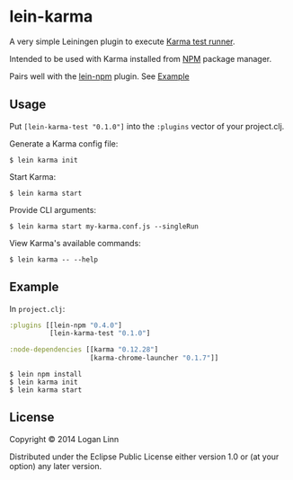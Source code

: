 # lein-karma

A very simple Leiningen plugin to execute [Karma test runner](http://karma-runner.github.io).

Intended to be used with Karma installed from
[NPM](https://www.npmjs.com/)
package manager.

Pairs well with the [lein-npm](https://github.com/RyanMcG/lein-npm)
plugin. See [Example](#Example)

## Usage

Put `[lein-karma-test "0.1.0"]` into the `:plugins` vector of your project.clj.

Generate a Karma config file:

    $ lein karma init

Start Karma:

    $ lein karma start

Provide CLI arguments:

    $ lein karma start my-karma.conf.js --singleRun

View Karma's available commands:

    $ lein karma -- --help

## Example

In `project.clj`:

```clojure
:plugins [[lein-npm "0.4.0"]
          [lein-karma-test "0.1.0"]

:node-dependencies [[karma "0.12.28"]
                    [karma-chrome-launcher "0.1.7"]]
```


    $ lein npm install
    $ lein karma init
    $ lein karma start

## License

Copyright © 2014 Logan Linn

Distributed under the Eclipse Public License either version 1.0 or (at
your option) any later version.
